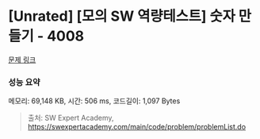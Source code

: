 # [Unrated] [모의 SW 역량테스트] 숫자 만들기 - 4008 

[문제 링크](https://swexpertacademy.com/main/code/problem/problemDetail.do?contestProbId=AWIeRZV6kBUDFAVH) 

### 성능 요약

메모리: 69,148 KB, 시간: 506 ms, 코드길이: 1,097 Bytes



> 출처: SW Expert Academy, https://swexpertacademy.com/main/code/problem/problemList.do